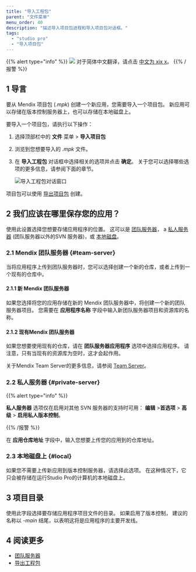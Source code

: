 ```yaml
---
title: "导入工程包"
parent: "文件菜单"
menu_order: 40
description: "描述导入项目包进程和导入项目包对话框。"
tags:
  - "studio pro"
  - "导入项目包"
---
```


{{% alert type="info" %}}
<img src="attachments/chinese-translation/china.png" style="display: inline-block; margin: 0" /> 对于简体中文翻译，请点击 [中文为 xix x](https://cdn.mendix.tencent-cloud.com/documentation/refguide8/import-project-package-dialog.pdf)。
{{% /报警 %}}

## 1 导言

要从 Mendix 项目包 (*.mpk*) 创建一个新应用，您需要导入一个项目包。 新应用可以存储在版本控制服务器上，也可以存储在本地磁盘上。

要导入一个项目包，请执行以下操作：

1. 选择顶部栏中的 **文件** 菜单 > **导入项目包**

2. 浏览到您想要导入的 *.mpk* 文件。

3.  在 **导入工程包** 对话框中选择相关的选项并点击 **确定**。 关于您可以选择哪些选项的更多信息，请参阅下面的章节。

    ![导入工程包对话窗口](attachments/file-menu/import-project-package.png)

项目包可以使用 [导出项目包](export-project-package-dialog) 创建。

## 2 我们应该在哪里保存您的应用？

使用此设置选择您想要存储应用程序的位置。 这可以是 [团队服务器](#team-server)， a [私人服务器](#private-server) (团队服务器以外的SVN 服务器)，或 [本地磁盘](#local)。

### 2.1 Mendix 团队服务器 {#team-server}

当将应用程序上传到团队服务器时，您可以选择创建一个新的仓库，或者上传到一个现有的仓库中。

#### 2.1.1 新 Mendix 团队服务器

如果您选择将您的应用存储在新的 Mendix 团队服务器中，将创建一个新的团队服务器项目。 您需要在 **应用程序名称** 字段中输入新团队服务器项目和资源库的名称。

#### 2.1.2 现有Mendix 团队服务器

如果您想要使用现有的仓库，请在 **团队服务器应用程序** 选项中选择应用程序。 请注意，只有当现有的资源库为空时，这才会起作用。

关于Mendix Team Server的更多信息，请参阅 [Team Server](/developerportal/collaborate/team-server)。

### 2.2 私人服务器 {#private-server}

{{% alert type="info" %}}

**私人服务器** 选项仅在启用对其他 SVN 服务器的支持时可用： **编辑** >**首选项** > **高级** > **启用私人版本控制**。

{{% /报警 %}}

在 **应用仓库地址** 字段中，输入您想要上传您的应用到的仓库地址。

### 2.3 本地磁盘上 {#local}

如果您不需要上传新应用到版本控制服务器，请选择此选项。 在这种情况下，它只会被存储在运行Studio Pro的计算机的本地磁盘上。

## 3 项目目录

使用此字段选择要存储应用程序项目文件的目录。 如果启用了版本控制， 建议的名称以 *-main* 结尾，以表明这将是应用程序的主要开发线。

## 4 阅读更多

* [团队服务器](/developerportal/collaborate/team-server)
* [导出工程包](export-project-package-dialog)